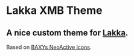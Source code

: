 # Lakka XMB Theme
A nice custom theme for [Lakka](https://www.lakka.tv).
--
Based on [BAXYs NeoActive icons](https://github.com/baxysquare/baxy-retroarch-themes).
